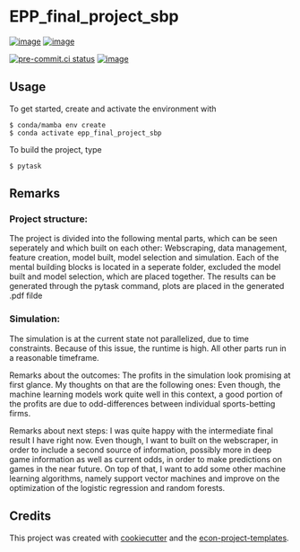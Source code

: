 # EPP_final_project_sbp

[![image](https://img.shields.io/github/actions/workflow/status/Fotfake1/epp_final_project_sbp/main.yml?branch=main)](https://github.com/Fotfake1/epp_final_project_sbp/actions?query=branch%3Amain) [![image](https://codecov.io/gh/Fotfake1/epp_final_project_sbp/branch/main/graph/badge.svg)](https://codecov.io/gh/Fotfake1/epp_final_project_sbp)

[![pre-commit.ci status](https://results.pre-commit.ci/badge/github/Fotfake1/epp_final_project_sbp/main.svg)](https://results.pre-commit.ci/latest/github/Fotfake1/epp_final_project_sbp/main)
[![image](https://img.shields.io/badge/code%20style-black-000000.svg)](https://github.com/psf/black)

## Usage

To get started, create and activate the environment with

```console
$ conda/mamba env create
$ conda activate epp_final_project_sbp
```

To build the project, type

```console
$ pytask
```

## Remarks

### Project structure: 
The project is divided into the following mental parts, which can be seen seperately and which built on each other: Webscraping, data management, feature creation, model built, model selection and simulation. Each of the mental building blocks is located in a seperate folder, excluded the model built and model selection, which are placed together. The results can be generated through the pytask command, plots are placed in the generated .pdf filde

### Simulation: 
The simulation is at the current state not parallelized, due to time constraints. Because of this issue, the runtime is high. All other parts run in a reasonable timeframe. 

Remarks about the outcomes: 
The profits in the simulation look promising at first glance. My thoughts on that are the following ones: Even though, the machine learning models work quite well in this context, a good portion of the profits are due to odd-differences between individual sports-betting firms. 

Remarks about next steps: 
I was quite happy with the intermediate final result I have right now. Even though, I want to built on the webscraper, in order to include a second source of information, possibly more in deep game information as well as current odds, in order to make predictions on games in the near future. On top of that, I want to add some other machine learning algorithms, namely support vector machines and improve on the optimization of the logistic regression and random forests. 


## Credits

This project was created with [cookiecutter](https://github.com/audreyr/cookiecutter)
and the
[econ-project-templates](https://github.com/OpenSourceEconomics/econ-project-templates).

